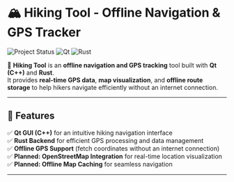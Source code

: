 # 🏔️ Hiking Tool - Offline Navigation & GPS Tracker

![Project Status](https://img.shields.io/badge/status-in_development-yellow)
![Qt](https://img.shields.io/badge/Qt-6.x-blue)
![Rust](https://img.shields.io/badge/Rust-🦀-orange)

🚀 **Hiking Tool** is an **offline navigation and GPS tracking** tool built with **Qt (C++)** and **Rust**.  
It provides **real-time GPS data**, **map visualization**, and **offline route storage** to help hikers navigate efficiently without an internet connection.

---

## **📌 Features**
✅ **Qt GUI (C++)** for an intuitive hiking navigation interface  
✅ **Rust Backend** for efficient GPS processing and data management  
✅ **Offline GPS Support** (fetch coordinates without an internet connection)  
✅ **Planned: OpenStreetMap Integration** for real-time location visualization  
✅ **Planned: Offline Map Caching** for seamless navigation  

---